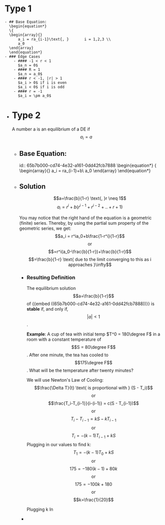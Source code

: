# Type 1
	- ## Base Equation:
	  \begin{equation*}
	  \{
	  \begin{array}{}
	      a_i = ra_{i-1}\text{, }       i = 1,2,3 \\
	      a_0
	  \end{array}
	  \end{equation*}
	- ### Edge Cases
		- #### -1 < r < 1
		  $a_n = 0$
		- #### R = 1
		  $a_n = a_0$
		- #### r < -1, |r| > 1
		  $a_i > 0$ if i is even
		  $a_i < 0$ if i is odd
		- #### r = -1
		  $a_i = \pm a_0$
- # Type 2
  A number a is an equilibrium of a DE if $$a_i = a$$
	- ## Base Equation:
	  id:: 65b7b000-cd74-4e32-a161-0dd42fcb7888
	  \begin{equation*}
	  \{
	  \begin{array}{}
	    a_i = ra_{i-1}+b\\
	    a_0
	  \end{array}
	  \end{equation*}
	- ## Solution
	  $$a=\frac{b}{1-r} \text{, }r \neq 1$$
	  $$a_i = r^i + b(r^{i-1}+r^{i-2}+..+r+1)$$
	  
	  You may notice that the right hand of the equation is a geometric (finite) series.
	  Thereby, by using the partial sum property of the geometric series, we get:
	  $$a_i = r^ia_0+b\frac{1-r^i}{1-r}$$
	  $$\text{or}$$
	  $$=r^i(a_0-\frac{b}{1-r})+\frac{b}{1-r}$$
	  $$=\frac{b}{1-r} \text{ due to the limit converging to this as i approaches }\infty$$
		- ### Resulting Definition
		  The equilibrium solution $$a=\frac{b}{1-r}$$ of {{embed ((65b7b000-cd74-4e32-a161-0dd42fcb7888))}} is **stable** if, and only if, $$|a| < 1$$.
		  
		  **Example**:
		  A cup of tea with initial temp $T^0 = 180\degree F$ in a room with a constant temperature of $$S = 80\degree F$$. After one minute, the tea has cooled to $$175\degree F$$. What will be the temperature after twenty minutes?
		  
		  We will use Newton's Law of Cooling:
		  $$\frac{\Delta T}{t} \text{ is proportional with } (S - T_i)$$
		  $$\text{or}$$
		  $$\frac{T_i-T_{i-1}}{i-(i-1)} = c(S - T_{i-1})$$
		  $$\text{or}$$
		  $$T_i-T_{i-1}=kS-kT_{i-1}$$
		  $$\text{or}$$
		  $$T_i=-(k-1)T_{i-1}+kS$$
		  Plugging in our values to find k:
		  $$T_1=-(k-1)T_0+kS$$
		  $$\text{or}$$
		  $$175=-180(k-1)+80k$$
		  $$\text{or}$$
		  $$175=-100k+180$$
		  $$\text{or}$$
		  $$k=\frac{1}{20}$$
		  
		  Plugging k In
		-